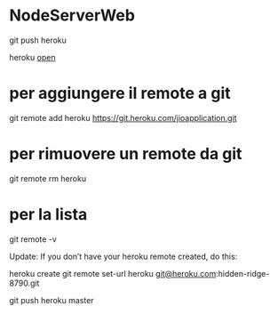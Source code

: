# NodeServerWeb

git push heroku

heroku [open](https://limitless-hamlet-92464.herokuapp.com/)

# per aggiungere il remote a git
git remote add heroku https://git.heroku.com/jioapplication.git

# per rimuovere un remote da git
git remote rm heroku

# per la lista
git remote -v

Update: If you don’t have your heroku remote created, do this:

heroku create
git remote set-url heroku git@heroku.com:hidden-ridge-8790.git

git push heroku master

